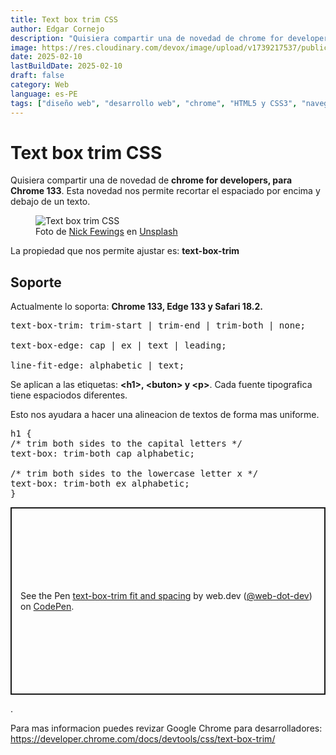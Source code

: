 ```yaml
---
title: Text box trim CSS
author: Edgar Cornejo
description: "Quisiera compartir una de novedad de chrome for developers, para Chrome 133. Esta novedad nos permite ajustar el espaciado por encimay debajo de un texto."
image: https://res.cloudinary.com/devox/image/upload/v1739217537/publicaciones/text-box-trim-css-02_dldcuv.avif
date: 2025-02-10
lastBuildDate: 2025-02-10
draft: false
category: Web
language: es-PE
tags: ["diseño web", "desarrollo web", "chrome", "HTML5 y CSS3", "navegador"]
---
```


# Text box trim CSS

Quisiera compartir una de novedad de <strong>chrome for developers, para Chrome 133</strong>. Esta novedad nos permite recortar el espaciado por encima y debajo de un texto.

<figure>
  <img src="https://res.cloudinary.com/devox/image/upload/v1739217537/publicaciones/text-box-trim-css-01_uw8q5k.avif" alt="Text box trim CSS"/>
  <figcaption>Foto de <a href="https://unsplash.com/es/@jannerboy62?utm_content=creditCopyText&utm_medium=referral&utm_source=unsplash" alt="Nick Fewings" target="_blank">Nick Fewings</a> en <a href="https://unsplash.com/es/fotos/texto-1SsUquHPNT8?utm_content=creditCopyText&utm_medium=referral&utm_source=unsplash" alt="Unsplash" target="_blank">Unsplash</a></figcaption>
</figure>

La propiedad que nos permite ajustar es: <strong>text-box-trim</strong>

## Soporte

Actualmente lo soporta: <strong>Chrome 133, Edge 133 y Safari 18.2.</strong>

<pre>
text-box-trim: trim-start | trim-end | trim-both | none;

text-box-edge: cap | ex | text | leading;

line-fit-edge: alphabetic | text;
</pre>

Se aplican a las etiquetas: <strong>&lt;h1&gt;, &lt;buton&gt; y &lt;p&gt;</strong>. Cada fuente tipografica tiene espaciodos diferentes.

Esto nos ayudara a hacer una alineacion de textos de forma mas uniforme.

<pre>
h1 {
/* trim both sides to the capital letters */
text-box: trim-both cap alphabetic;

/* trim both sides to the lowercase letter x */
text-box: trim-both ex alphabetic;
}
</pre>

<p class="codepen" data-height="300" data-theme-id="dark" data-default-tab="html,result" data-slug-hash="RNbyoKE" data-pen-title="text-box-trim fit and spacing" data-user="web-dot-dev" style="height: 300px; box-sizing: border-box; display: flex; align-items: center; justify-content: center; border: 2px solid; margin: 1em 0; padding: 1em;">
  <span>See the Pen <a href="https://codepen.io/web-dot-dev/pen/RNbyoKE">
  text-box-trim fit and spacing</a> by web.dev (<a href="https://codepen.io/web-dot-dev">@web-dot-dev</a>)
  on <a href="https://codepen.io">CodePen</a>.</span>
</p>
<script async src="https://public.codepenassets.com/embed/index.js"></script>.

Para mas informacion puedes revizar Google Chrome para desarrolladores: <a href="https://developer.chrome.com/docs/devtools/css/text-box-trim/" title="Text box trim" target="_blank">https://developer.chrome.com/docs/devtools/css/text-box-trim/</a>